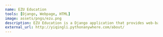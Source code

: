 ```yaml
---
name: EZU Education
tools: [Django, Webpage, HTML]
image: assets/pngs/ezu.png
description: EZU Education is a Django application that provides web-based administrator management and academic information registration tools.
external_url: http://yiqingli.pythonanywhere.com/about/
---
```

